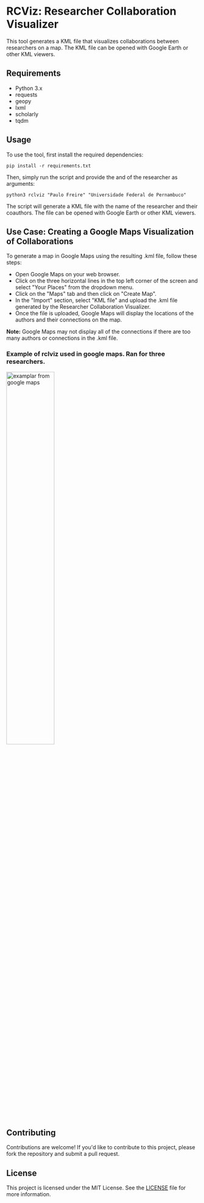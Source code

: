 # RCViz: Researcher Collaboration Visualizer

This tool generates a KML file that visualizes collaborations between researchers on a map. The KML file can be opened with Google Earth or other KML viewers.

## Requirements

- Python 3.x
- requests
- geopy
- lxml
- scholarly
- tqdm

## Usage

To use the tool, first install the required dependencies:

```
pip install -r requirements.txt
```

Then, simply run the script and provide the <name> and <affiliation> of the researcher as arguments:

```example
python3 rclviz "Paulo Freire" "Universidade Federal de Pernambuco"
```

The script will generate a KML file with the name of the researcher and their coauthors. The file can be opened with Google Earth or other KML viewers.

## Use Case: Creating a Google Maps Visualization of Collaborations

To generate a map in Google Maps using the resulting .kml file, follow these steps:

* Open Google Maps on your web browser.
* Click on the three horizontal lines in the top left corner of the screen and select "Your Places" from the dropdown menu.
* Click on the "Maps" tab and then click on "Create Map".
* In the "Import" section, select "KML file" and upload the .kml file generated by the Researcher Collaboration Visualizer.
* Once the file is uploaded, Google Maps will display the locations of the authors and their connections on the map.

**Note:** Google Maps may not display all of the connections if there are too many authors or connections in the .kml file.

### Example of rclviz used in google maps. Ran for three researchers.
<img src="https://user-images.githubusercontent.com/18559295/234214008-58a0e90d-0a82-4711-bc27-67f2fddeac79.png" alt="examplar from google maps" width="50%" height="50%">

## Contributing

Contributions are welcome! If you'd like to contribute to this project, please fork the repository and submit a pull request.

## License

This project is licensed under the MIT License. See the [LICENSE](LICENSE) file for more information.
